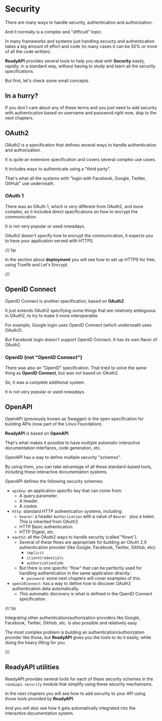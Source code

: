 # Security

There are many ways to handle security, authentication and authorization.

And it normally is a complex and "difficult" topic.

In many frameworks and systems just handling security and authentication takes a big amount of effort and code (in many cases it can be 50% or more of all the code written).

**ReadyAPI** provides several tools to help you deal with **Security** easily, rapidly, in a standard way, without having to study and learn all the security specifications.

But first, let's check some small concepts.

## In a hurry?

If you don't care about any of these terms and you just need to add security with authentication based on username and password _right now_, skip to the next chapters.

## OAuth2

OAuth2 is a specification that defines several ways to handle authentication and authorization.

It is quite an extensive specification and covers several complex use cases.

It includes ways to authenticate using a "third party".

That's what all the systems with "login with Facebook, Google, Twitter, GitHub" use underneath.

### OAuth 1

There was an OAuth 1, which is very different from OAuth2, and more complex, as it included direct specifications on how to encrypt the communication.

It is not very popular or used nowadays.

OAuth2 doesn't specify how to encrypt the communication, it expects you to have your application served with HTTPS.

/// tip

In the section about **deployment** you will see how to set up HTTPS for free, using Traefik and Let's Encrypt.

///

## OpenID Connect

OpenID Connect is another specification, based on **OAuth2**.

It just extends OAuth2 specifying some things that are relatively ambiguous in OAuth2, to try to make it more interoperable.

For example, Google login uses OpenID Connect (which underneath uses OAuth2).

But Facebook login doesn't support OpenID Connect. It has its own flavor of OAuth2.

### OpenID (not "OpenID Connect")

There was also an "OpenID" specification. That tried to solve the same thing as **OpenID Connect**, but was not based on OAuth2.

So, it was a complete additional system.

It is not very popular or used nowadays.

## OpenAPI

OpenAPI (previously known as Swagger) is the open specification for building APIs (now part of the Linux Foundation).

**ReadyAPI** is based on **OpenAPI**.

That's what makes it possible to have multiple automatic interactive documentation interfaces, code generation, etc.

OpenAPI has a way to define multiple security "schemes".

By using them, you can take advantage of all these standard-based tools, including these interactive documentation systems.

OpenAPI defines the following security schemes:

- `apiKey`: an application specific key that can come from:
  - A query parameter.
  - A header.
  - A cookie.
- `http`: standard HTTP authentication systems, including:
  - `bearer`: a header `Authorization` with a value of `Bearer ` plus a token. This is inherited from OAuth2.
  - HTTP Basic authentication.
  - HTTP Digest, etc.
- `oauth2`: all the OAuth2 ways to handle security (called "flows").
  - Several of these flows are appropriate for building an OAuth 2.0 authentication provider (like Google, Facebook, Twitter, GitHub, etc):
    - `implicit`
    - `clientCredentials`
    - `authorizationCode`
  - But there is one specific "flow" that can be perfectly used for handling authentication in the same application directly:
    - `password`: some next chapters will cover examples of this.
- `openIdConnect`: has a way to define how to discover OAuth2 authentication data automatically.
  - This automatic discovery is what is defined in the OpenID Connect specification.

/// tip

Integrating other authentication/authorization providers like Google, Facebook, Twitter, GitHub, etc. is also possible and relatively easy.

The most complex problem is building an authentication/authorization provider like those, but **ReadyAPI** gives you the tools to do it easily, while doing the heavy lifting for you.

///

## **ReadyAPI** utilities

ReadyAPI provides several tools for each of these security schemes in the `readyapi.security` module that simplify using these security mechanisms.

In the next chapters you will see how to add security to your API using those tools provided by **ReadyAPI**.

And you will also see how it gets automatically integrated into the interactive documentation system.
